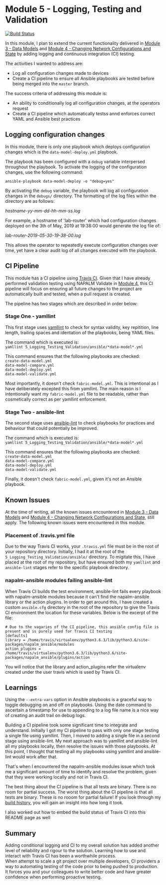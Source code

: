 # Module 5 - Logging, Testing and Validation #

[![Build Status](https://travis-ci.org/writememe/BlgNetAutoSol.svg?branch=master)](https://travis-ci.org/writememe/BlgNetAutoSol)

In this module, I plan to extend the current functionality delivered in [Module 3 - Data Models](https://github.com/writememe/BlgNetAutoSol/tree/master/3_Data_Models) and [Module 4 - Changing Network Configurations and State](https://github.com/writememe/BlgNetAutoSol/blob/master/4_Net_Configs_And_State) by adding logging and continuous integration (CI) testing.

The activities I wanted to address are:  
- Log all configuration changes made to devices
- Create a CI pipeline to ensure all Ansible playbooks are tested before being merged into the `master` branch.

The success criteria of addressing this module is:
- An ability to conditionally log all configuration changes, at the operators request
- Create a CI pipeline which automatically testss annd enforces correct YAML and Ansible best practices

## Logging configuration changes ##

In this module, there is only one playbook which deploys configuration changes which is the `data-model-deploy.yml` playbook.

The playbook has been configured with a `debug` variable interpersed throughout the playbook. To activate the logging of the configuration changes, use the following command:

`ansible-playbook data-model-deploy -e "debug=yes"`

By activating the `debug` variable, the playbook will log all configuration changes in the `debugs/` directory. The formatting of the log files within the directory are as follows:  

*hostname-yy-mm-dd-hh-mm-ss.log*  

For example, a hostname of 'lab-router' which had configuration changes deployed on the 3th of May, 2019 at 19:38:00 would generate the log file of:  

*lab-router-2019-05-30-19-38-00.log*

This allows the operator to repeatedly execute configuration changes over time, yet have a clear audit log of all changes executed with the playbook.

## CI Pipeline ##

This module has a CI pipeline using [Travis CI](https://travis-ci.org/). Given that I have already performed validation testing using NAPALM Validate in [Module 4](https://github.com/writememe/BlgNetAutoSol/blob/master/4_Net_Configs_And_State), this CI pipeline will focus on ensuring all future changes to the project are automatically built and tested, when a pull request is created.

The pipeline has two stages which are described in order below:

### Stage One - yamllint ###

This first stage uses [yamllint](https://github.com/adrienverge/yamllint) to check for syntax validity, key repitition, line length, trailing spaces and identation of the playbooks, being YAML files.

The command which is executed is:  
`yamllint 5_Logging_Testing_Validation/ansible/*data-model*.yml` 

This command ensures that the following playbooks are checked:   
`create-data-model.yml`    
`data-model-compare.yml`  
`data-model-deploy.yml`  
`data-model-validate.yml`  

Most importantly, it doesn't check `fabric-model.yml`. This is intentional as I have deliberately excepted this from yamllint. The main reason is I intentionally want my `fabric-model.yml` file to be readable, rather than cosmetically correct as per yamllint enforcement.

### Stage Two - ansible-lint ###

The second stage uses [ansible-lint](https://github.com/ansible/ansible-lint) to check playbooks for practices and behaviour that could potentially be improved.

The command which is executed is:  
`yamllint 5_Logging_Testing_Validation/ansible/*data-model*.yml`  

This command ensures that the following playbooks are checked:  
`create-data-model.yml`    
`data-model-compare.yml`  
`data-model-deploy.yml`  
`data-model-validate.yml`  

Finally, it doesn't check `fabric-model.yml`, given it's not an Ansible playbook.

## Known Issues ##

At the time of writing, all the known issues encountered in [Module 3 - Data Models](https://github.com/writememe/BlgNetAutoSol/tree/master/3_Data_Models) and [Module 4 - Changing Network Configurations and State](https://github.com/writememe/BlgNetAutoSol/blob/master/4_Net_Configs_And_State), still apply. The following known issues were encountered in this module.

### Placement of .travis.yml file ###

Due to the way Travis CI works, your `.travis.yml` file must be in the root of your repository directory. Initially, I had it at the root of the `5_Logging_Testing_Validation/ansible/` directory. To migitate this, I have placed at the root of my repository, but have ensured both my `yamllint` and `ansible-lint` stages refer to the specific playbook directory.

### napalm-ansible modules failing ansible-lint ###

When Travis CI builds the test environment, ansible-lint fails every playbook with napalm-ansible modules because it can't find the  napalm-ansible library or the action plugins. In order to get around this, I have created a custom `ansible.cfg` directory in the root of the repository to give the Travis CI environment the location for these variables. Below is the excerpt of the file:  
```
# Due to the vagaries of the CI pipeline, this ansible config file is present and is purely used for Travis CI testing
[defaults]
library = /home/travis/virtualenv/python3.6.3/lib/python3.6/site-packages/napalm_ansible/modules
action_plugins = /home/travis/virtualenv/python3.6.3/lib/python3.6/site-packages/napalm_ansible/plugins/action
````
You will notice that the library and action_plugins refer the virtualenv created under the user travis which is used by Travis CI.

## Learnings

Using the `--extra-vars` option in Ansible playbooks is a graceful way to toggle debugging on and off on playbooks. Using the date command to ascertain a timestamp for use to appending to a log file name is a nice way of creating an audit trail on debug logs.  

Building a CI pipeline took some significant time to integrate and understand. Initially I got my CI pipeline to pass with only one stage testing a single file using yamllint. Then, I moved to adding a single file in a second stage using ansible-lint. My next approach was to yamllint and ansible-lint all my playbooks locally, then resolve the issues with those playbooks. At this point, I thought that testing all my playbooks using yamllint and ansible-lint would work after that.  

That's when I encountered the napalm-ansible modules issue which took me a significant amount of time to identify and resolve the problem, given that they were working locally and not in Travis CI. 

The best thing about the CI pipeline is that all tests are binary. There is no room for partial success. The worst thing about the CI pipeline is that all tests are binary. These is no rooom for partial failure! If you look through my [build history](https://travis-ci.org/writememe/BlgNetAutoSol/builds), you will gain an insight into how long it took.

I also worked out how to embed the build status of Travis CI into this README page as well

## Summary

Adding conditional logging and CI to my overall solution has added another level of reliability and rigour to the solution. Learning how to use and interact with Travis CI has been a worthwhile process.  
When attempt to scale a git project over multiple developers, CI providers a way to automating testing of the code prior to being pushed to production. It forces you and your colleagues to write better code and have greater confidence when performing proactive testing.

